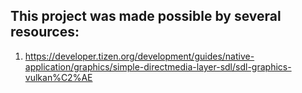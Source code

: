 ## This project was made possible by several resources:

1. https://developer.tizen.org/development/guides/native-application/graphics/simple-directmedia-layer-sdl/sdl-graphics-vulkan%C2%AE

